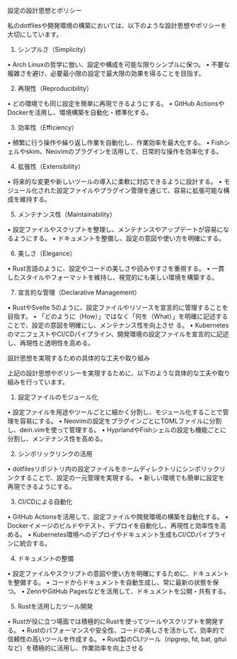 設定の設計思想とポリシー

私のdotfilesや開発環境の構築においては、以下のような設計思想やポリシーを大切にしています。

1. シンプルさ（Simplicity）

 • Arch Linuxの哲学に倣い、設定や構成を可能な限りシンプルに保つ。
 • 不要な複雑さを避け、必要最小限の設定で最大限の効果を得ることを目指す。

2. 再現性（Reproducibility）

 • どの環境でも同じ設定を簡単に再現できるようにする。
 • GitHub ActionsやDockerを活用し、環境構築を自動化・標準化する。

3. 効率性（Efficiency）

 • 頻繁に行う操作や繰り返し作業を自動化し、作業効率を最大化する。
 • Fishシェルやskim、Neovimのプラグインを活用して、日常的な操作を効率化する。

4. 拡張性（Extensibility）

 • 将来的な変更や新しいツールの導入に柔軟に対応できるように設計する。
 • モジュール化された設定ファイルやプラグイン管理を通じて、容易に拡張可能な構成を維持する。

5. メンテナンス性（Maintainability）

 • 設定ファイルやスクリプトを整理し、メンテナンスやアップデートが容易になるようにする。
 • ドキュメントを整備し、設定の意図や使い方を明確にする。

6. 美しさ（Elegance）

 • Rust言語のように、設定やコードの美しさや読みやすさを重視する。
 • 一貫したスタイルやフォーマットを維持し、視覚的にも美しい環境を構築する。

7. 宣言的な管理（Declarative Management）

 • RustやSvelte 5のように、設定ファイルやリソースを宣言的に管理することを目指す。
 • 「どのように（How）」ではなく「何を（What）」を明確に記述することで、設定の意図を明確にし、メンテナンス性を向上させ
   る。
 • KubernetesのマニフェストやCI/CDパイプライン、開発環境の設定ファイルを宣言的に記述し、再現性と透明性を高める。


設計思想を実現するための具体的な工夫や取り組み

上記の設計思想やポリシーを実現するために、以下のような具体的な工夫や取り組みを行っています。

1. 設定ファイルのモジュール化

 • 設定ファイルを用途やツールごとに細かく分割し、モジュール化することで管理を容易にする。
 • Neovimの設定をプラグインごとにTOMLファイルに分割し、dein.vimを使って管理する。
 • HyprlandやFishシェルの設定も機能ごとに分割し、メンテナンス性を高める。

2. シンボリックリンクの活用

 • dotfilesリポジトリ内の設定ファイルをホームディレクトリにシンボリックリンクすることで、設定の一元管理を実現する。
 • 新しい環境でも簡単に設定を再現できるようにする。

3. CI/CDによる自動化

 • GitHub Actionsを活用して、設定ファイルや開発環境の構築を自動化する。
 • Dockerイメージのビルドやテスト、デプロイを自動化し、再現性と効率性を高める。
 • Kubernetes環境へのデプロイやドキュメント生成もCI/CDパイプラインに統合する。

4. ドキュメントの整備

 • 設定ファイルやスクリプトの意図や使い方を明確にするために、ドキュメントを整備する。
 • コードからドキュメントを自動生成し、常に最新の状態を保つ。
 • ZennやGitHub Pagesなどを活用して、ドキュメントを公開・共有する。

5. Rustを活用したツール開発

 • Rustが役に立つ場面では積極的にRustを使ってツールやスクリプトを開発する。
 • Rustのパフォーマンスや安全性、コードの美しさを活かして、効率的で信頼性の高いツールを作成する。
 • Rust製のCLIツール（ripgrep, fd, bat, gituiなど）を積極的に活用し、作業効率を向上させる
